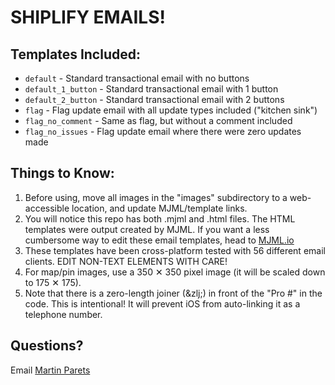 SHIPLIFY EMAILS!
===============

Templates Included:
---------------
- `default` - Standard transactional email with no buttons
- `default_1_button` - Standard transactional email with 1 button
- `default_2_button` - Standard transactional email with 2 buttons
- `flag` - Flag update email with all update types included ("kitchen sink")
- `flag_no_comment` - Same as flag, but without a comment included
- `flag_no_issues` - Flag update email where there were zero updates made

Things to Know:
---------------
1. Before using, move all images in the "images" subdirectory to a web-accessible location, and update MJML/template links.
2. You will notice this repo has both .mjml and .html files. The HTML templates were output created by MJML. If you want a less cumbersome way to edit these email templates, head to [MJML.io](https://mjml.io)
3. These templates have been cross-platform tested with 56 different email clients. EDIT NON-TEXT ELEMENTS WITH CARE!
4. For map/pin images, use a 350 ✕ 350 pixel image (it will be scaled down to 175 ✕ 175).
5. Note that there is a zero-length joiner (&zlj;) in front of the "Pro #" in the code. This is intentional! It will prevent iOS from auto-linking it as a telephone number.

Questions?
---------------
Email [Martin Parets](martin@armyofbees.com)